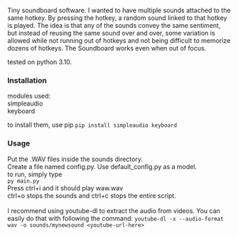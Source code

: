 Tiny soundboard software.
I wanted to have multiple sounds attached to the same hotkey. By pressing the hotkey, a random sound linked to that hotkey is played.
The idea is that any of the sounds convey the same sentiment, but instead of reusing the same sound over and over, some variation is allowed while not running out of hotkeys and not being difficult to memorize dozens of hotkeys.
The Soundboard works even when out of focus.

tested on python 3.10.

### Installation
modules used:\
simpleaudio\
keyboard

to install them, use pip
`pip install simpleaudio keyboard`

### Usage

Put the .WAV files inside the sounds directory.\
Create a file named config.py. Use default_config.py as a model.\
to run, simply type\
`py main.py`\
Press ctrl+i and it should play waw.wav\
ctrl+o stops the sounds and ctrl+c stops the entire script.\
\
I recommend using youtube-dl to extract the audio from videos. You can easily do that with following the command:
`youtube-dl -x --audio-format wav -o sounds/mynewsound <youtube-url-here>`
